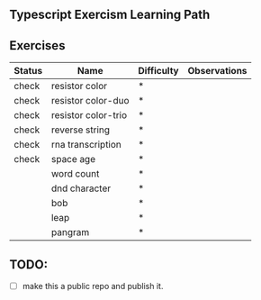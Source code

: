 ## Typescript Exercism Learning Path


## Exercises
| Status | Name  | Difficulty | Observations |
|--------|----------------|-----------|---|
| check  | resistor color | * | | 
| check  | resistor color-duo | * | |
| check  | resistor color-trio | * | |
| check  | reverse string | * | |
| check  | rna transcription | * | |
| check  | space age | * | |
|        | word count | * | |
|        | dnd character  | * |    |     
|        | bob            | * | |
|        | leap | * | |
|        | pangram | * | |

## TODO:
- [ ] make this a public repo and publish it.
